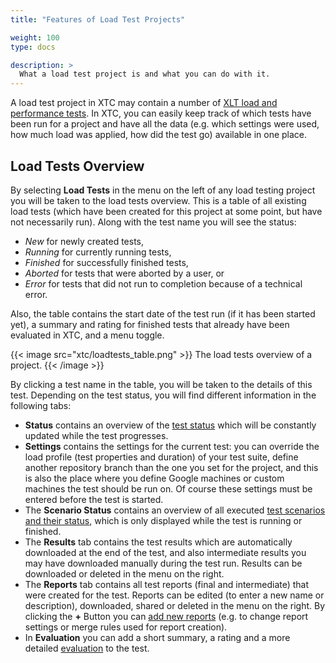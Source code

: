 ```yaml
---
title: "Features of Load Test Projects"

weight: 100
type: docs

description: >
  What a load test project is and what you can do with it.
---
```


A load test project in XTC may contain a number of [XLT load and performance tests](../../../../load-testing). In XTC, you can easily keep track of which tests have been run for a project and have all the data (e.g. which settings were used, how much load was applied, how did the test go) available in one place.

## Load Tests Overview

By selecting **Load Tests** in the menu on the left of any load testing project you will be taken to the load tests overview. This is a table of all existing load tests (which have been created for this project at some point, but have not necessarily run). Along with the test name you will see the status:
* _New_ for newly created tests,
* _Running_ for currently running tests, 
* _Finished_ for successfully finished tests, 
* _Aborted_ for tests that were aborted by a user, or 
* _Error_ for tests that did not run to completion because of a technical error.

Also, the table contains the start date of the test run (if it has been started yet), a summary and rating for finished tests that already have been evaluated in XTC, and a menu toggle. 

{{< image src="xtc/loadtests_table.png" >}}
The load tests overview of a project.
{{< /image >}}

By clicking a test name in the table, you will be taken to the details of this test. Depending on the test status, you will find different information in the following tabs:

* **Status** contains an overview of the [test status](../140-load-testing/#monitor-the-test) which will be constantly updated while the test progresses. 
* **Settings** contains the settings for the current test: you can override the load profile (test properties and duration) of your test suite, define another repository branch than the one you set for the project, and this is also the place where you define Google machines or custom machines the test should be run on. Of course these settings must be entered before the test is started. 
* The **Scenario Status** contains an overview of all executed [test scenarios and their status](../140-load-testing/#monitor-the-test), which is only displayed while the test is running or finished. 
* The **Results** tab contains the test results which are automatically downloaded at the end of the test, and also intermediate results you may have downloaded manually during the test run. Results can be downloaded or deleted in the menu on the right.
* The **Reports** tab contains all test reports (final and intermediate) that were created for the test. Reports can be edited (to enter a new name or description), downloaded, shared or deleted in the menu on the right. By clicking the **+** Button you can [add new reports](../140-load-testing/#create-a-report) (e.g. to change report settings or merge rules used for report creation).
* In **Evaluation** you can add a short summary, a rating and a more detailed [evaluation](../140-load-testing/#evaluate-the-test-run) to the test. 